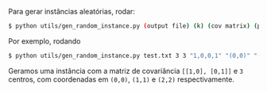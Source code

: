 Para gerar instâncias aleatórias, rodar:

```bash 
$ python utils/gen_random_instance.py (output file) (k) (cov matrix) (point centers) --show
```

Por exemplo, rodando

```bash
$ python utils/gen_random_instance.py test.txt 3 3 "1,0,0,1" "(0,0)" "(1,1)" "(2,2)" -s  
```

Geramos uma instância com a matriz de covariância `[[1,0], [0,1]]` e `3` centros, com coordenadas em `(0,0)`, `(1,1)` e `(2,2)` respectivamente.